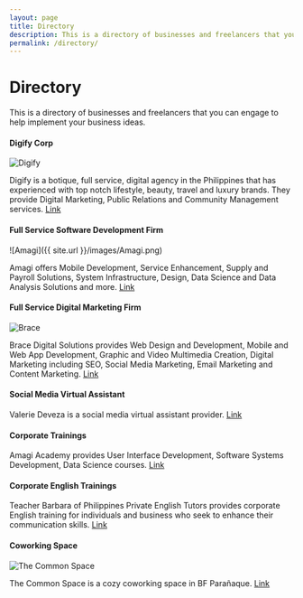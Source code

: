 ```yaml
---
layout: page
title: Directory
description: This is a directory of businesses and freelancers that you can engage to help implement your business ideas.
permalink: /directory/
---
```

# Directory

This is a directory of businesses and freelancers that you can engage to help implement your business ideas.

#### Digify Corp

![Digify](http://digifycorp.com/wp-content/uploads/2016/12/logo.png)

Digify is a botique, full service, digital agency in the Philippines that has experienced with top notch lifestyle, beauty, travel and luxury brands. They provide Digital Marketing, Public Relations and Community Management services.
[Link](http://digifycorp.com)

#### Full Service Software Development Firm

![Amagi]({{ site.url }}/images/Amagi.png)

Amagi offers Mobile Development, Service Enhancement, Supply and Payroll Solutions, System Infrastructure, Design, Data Science and Data Analysis Solutions and more.
[Link](https://amagi.io/)

#### Full Service Digital Marketing Firm

![Brace](http://www.bracedigitalsolutions.com/wp-content/uploads/2018/02/logo-re-upload.png)

Brace Digital Solutions provides Web Design and Development, Mobile and Web App Development, Graphic and Video Multimedia Creation, Digital Marketing including SEO, Social Media Marketing, Email Marketing and Content Marketing.
[Link](http://www.bracedigitalsolutions.com/)

#### Social Media Virtual Assistant

Valerie Deveza is a social media virtual assistant provider.
[Link](http://valeriedeveza.com/hire-virtual-assistant/)

#### Corporate Trainings

Amagi Academy provides User Interface Development, Software Systems Development, Data Science courses.
[Link](http://amagiacademy.com/)

#### Corporate English Trainings

Teacher Barbara of Philippines Private English Tutors provides corporate English training for individuals and business who seek to enhance their communication skills.
[Link](http://philippinesprivateenglishtutors.com/)


#### Coworking Space

![The Common Space](https://static.wixstatic.com/media/35ba81_9cb9fe00a688464f8d2d51b0a3927480~mv2.png/v1/fill/w_281,h_61,al_c,usm_0.66_1.00_0.01/35ba81_9cb9fe00a688464f8d2d51b0a3927480~mv2.png)

The Common Space is a cozy coworking space in BF Parañaque.
[Link](https://philippineislandliving.com/common-space)


<script async>(function(s,u,m,o,j,v){j=u.createElement(m);v=u.getElementsByTagName(m)[0];j.async=1;j.src=o;j.dataset.sumoSiteId='f85e362b8f363473e5ee36a3b3294d3d9a1fff5e0e6203ba0dab9946e29f62b9';v.parentNode.insertBefore(j,v)})(window,document,'script','//load.sumo.com/');</script>